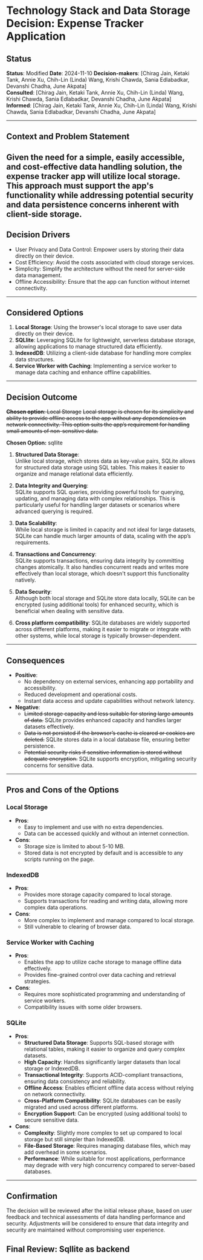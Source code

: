 # Technology Stack and Data Storage Decision: Expense Tracker Application

## Status

**Status**: Modified
**Date**: 2024-11-10
**Decision-makers**: [Chirag Jain, Ketaki Tank, Annie Xu, Chih-Lin (Linda) Wang, Krishi Chawda, Sania Edlabadkar, Devanshi Chadha, June Akpata]  
**Consulted**: [Chirag Jain, Ketaki Tank, Annie Xu, Chih-Lin (Linda) Wang, Krishi Chawda, Sania Edlabadkar, Devanshi Chadha, June Akpata]  
**Informed**: [Chirag Jain, Ketaki Tank, Annie Xu, Chih-Lin (Linda) Wang, Krishi Chawda, Sania Edlabadkar, Devanshi Chadha, June Akpata]

---

## Context and Problem Statement

## Given the need for a simple, easily accessible, and cost-effective data handling solution, the expense tracker app will utilize local storage. This approach must support the app's functionality while addressing potential security and data persistence concerns inherent with client-side storage.

## Decision Drivers

- User Privacy and Data Control: Empower users by storing their data directly on their device.
- Cost Efficiency: Avoid the costs associated with cloud storage services.
- Simplicity: Simplify the architecture without the need for server-side data management.
- Offline Accessibility: Ensure that the app can function without internet connectivity.

---

## Considered Options

1. **Local Storage**: Using the browser's local storage to save user data directly on their device.
1. **SQLlite**: Leveraging SQLite for lightweight, serverless database storage, allowing applications to manage structured data efficiently.
1. **IndexedDB**: Utilizing a client-side database for handling more complex data structures.
1. **Service Worker with Caching**: Implementing a service worker to manage data caching and enhance offline capabilities.

---

## Decision Outcome

~~**Chosen option**: Local Storage~~
~~Local storage is chosen for its simplicity and ability to provide offline access to the app without any dependencies on network connectivity. This option suits the app’s requirement for handling small amounts of non-sensitive data.~~

**Chosen Option:** sqllite

1. **Structured Data Storage**:  
   Unlike local storage, which stores data as key-value pairs, SQLite allows for structured data storage using SQL tables. This makes it easier to organize and manage relational data efficiently.

2. **Data Integrity and Querying**:  
   SQLite supports SQL queries, providing powerful tools for querying, updating, and managing data with complex relationships. This is particularly useful for handling larger datasets or scenarios where advanced querying is required.

3. **Data Scalability**:  
   While local storage is limited in capacity and not ideal for large datasets, SQLite can handle much larger amounts of data, scaling with the app’s requirements.

4. **Transactions and Concurrency**:  
   SQLite supports transactions, ensuring data integrity by committing changes atomically. It also handles concurrent reads and writes more effectively than local storage, which doesn't support this functionality natively.

5. **Data Security**:  
   Although both local storage and SQLite store data locally, SQLite can be encrypted (using additional tools) for enhanced security, which is beneficial when dealing with sensitive data.

6. **Cross platform compatibility**:
   SQLite databases are widely supported across different platforms, making it easier to migrate or integrate with other systems, while local storage is typically browser-dependent.

---

## Consequences

- **Positive**:
  - No dependency on external services, enhancing app portability and accessibility.
  - Reduced development and operational costs.
  - Instant data access and update capabilities without network latency.
- **Negative**:
  - ~~Limited storage capacity and less suitable for storing large amounts of data.~~ SQLite provides enhanced capacity and handles larger datasets effectively.
  - ~~Data is not persisted if the browser’s cache is cleared or cookies are deleted.~~ SQLite stores data in a local database file, ensuring better persistence.
  - ~~Potential security risks if sensitive information is stored without adequate encryption.~~ SQLite supports encryption, mitigating security concerns for sensitive data.

---

## Pros and Cons of the Options

### Local Storage

- **Pros**:
  - Easy to implement and use with no extra dependencies.
  - Data can be accessed quickly and without an internet connection.
- **Cons**:
  - Storage size is limited to about 5-10 MB.
  - Stored data is not encrypted by default and is accessible to any scripts running on the page.

### IndexedDB

- **Pros**:
  - Provides more storage capacity compared to local storage.
  - Supports transactions for reading and writing data, allowing more complex data operations.
- **Cons**:
  - More complex to implement and manage compared to local storage.
  - Still vulnerable to clearing of browser data.

### Service Worker with Caching

- **Pros**:
  - Enables the app to utilize cache storage to manage offline data effectively.
  - Provides fine-grained control over data caching and retrieval strategies.
- **Cons**:
  - Requires more sophisticated programming and understanding of service workers.
  - Compatibility issues with some older browsers.

### SQLite

- **Pros**:
  - **Structured Data Storage**: Supports SQL-based storage with relational tables, making it easier to organize and query complex datasets.
  - **High Capacity**: Handles significantly larger datasets than local storage or IndexedDB.
  - **Transactional Integrity**: Supports ACID-compliant transactions, ensuring data consistency and reliability.
  - **Offline Access**: Enables efficient offline data access without relying on network connectivity.
  - **Cross-Platform Compatibility**: SQLite databases can be easily migrated and used across different platforms.
  - **Encryption Support**: Can be encrypted (using additional tools) to secure sensitive data.
- **Cons**:
  - **Complexity**: Slightly more complex to set up compared to local storage but still simpler than IndexedDB.
  - **File-Based Storage**: Requires managing database files, which may add overhead in some scenarios.
  - **Performance**: While suitable for most applications, performance may degrade with very high concurrency compared to server-based databases.

---

## Confirmation

The decision will be reviewed after the initial release phase, based on user feedback and technical assessments of data handling performance and security. Adjustments will be considered to ensure that data integrity and security are maintained without compromising user experience.

## **Final Review: Sqllite as backend**
